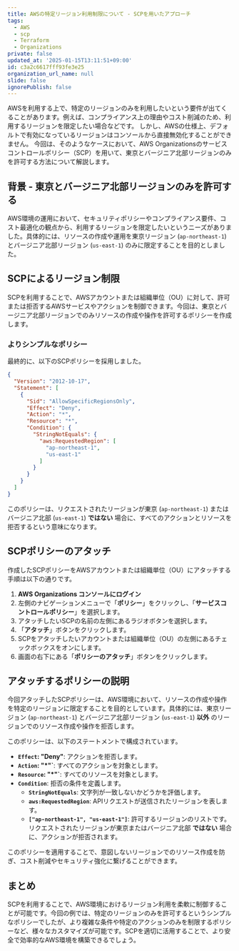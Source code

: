 ```yaml
---
title: AWSの特定リージョン利用制限について - SCPを用いたアプローチ
tags:
  - AWS
  - scp
  - Terraform
  - Organizations
private: false
updated_at: '2025-01-15T13:11:51+09:00'
id: c3a2c6617fff93fe3e25
organization_url_name: null
slide: false
ignorePublish: false
---
```

AWSを利用する上で、特定のリージョンのみを利用したいという要件が出てくることがあります。例えば、コンプライアンス上の理由やコスト削減のため、利用するリージョンを限定したい場合などです。
しかし、AWSの仕様上、デフォルトで有効になっているリージョンはコンソールから直接無効化することができません。
今回は、そのようなケースにおいて、AWS Organizationsのサービスコントロールポリシー（SCP）を用いて、東京とバージニア北部リージョンのみを許可する方法について解説します。

## 背景 - 東京とバージニア北部リージョンのみを許可する

AWS環境の運用において、セキュリティポリシーやコンプライアンス要件、コスト最適化の観点から、利用するリージョンを限定したいというニーズがありました。具体的には、リソースの作成や運用を東京リージョン (`ap-northeast-1`) とバージニア北部リージョン (`us-east-1`) のみに限定することを目的としました。

## SCPによるリージョン制限

SCPを利用することで、AWSアカウントまたは組織単位（OU）に対して、許可または拒否するAWSサービスやアクションを制御できます。今回は、東京とバージニア北部リージョンでのみリソースの作成や操作を許可するポリシーを作成します。

### よりシンプルなポリシー

最終的に、以下のSCPポリシーを採用しました。

```json
{
  "Version": "2012-10-17",
  "Statement": [
    {
      "Sid": "AllowSpecificRegionsOnly",
      "Effect": "Deny",
      "Action": "*",
      "Resource": "*",
      "Condition": {
        "StringNotEquals": {
          "aws:RequestedRegion": [
            "ap-northeast-1",
            "us-east-1"
          ]
        }
      }
    }
  ]
}
```

このポリシーは、リクエストされたリージョンが東京 (`ap-northeast-1`) またはバージニア北部 (`us-east-1`) **ではない** 場合に、すべてのアクションとリソースを拒否するという意味になります。

## SCPポリシーのアタッチ

作成したSCPポリシーをAWSアカウントまたは組織単位（OU）にアタッチする手順は以下の通りです。

1. **AWS Organizations コンソールにログイン**
2. 左側のナビゲーションメニューで「**ポリシー**」をクリックし、「**サービスコントロールポリシー**」を選択します。
3. アタッチしたいSCPの名前の左側にあるラジオボタンを選択します。
4. 「**アタッチ**」ボタンをクリックします。
5. SCPをアタッチしたいアカウントまたは組織単位（OU）の左側にあるチェックボックスをオンにします。
6. 画面の右下にある「**ポリシーのアタッチ**」ボタンをクリックします。

## アタッチするポリシーの説明

今回アタッチしたSCPポリシーは、AWS環境において、リソースの作成や操作を特定のリージョンに限定することを目的としています。具体的には、東京リージョン (`ap-northeast-1`) とバージニア北部リージョン (`us-east-1`) **以外** のリージョンでのリソース作成や操作を拒否します。

このポリシーは、以下のステートメントで構成されています。

* **`Effect`: "Deny"**:  アクションを拒否します。
* **`Action`: "*"`**:  すべてのアクションを対象とします。
* **`Resource`: "*"`**:  すべてのリソースを対象とします。
* **`Condition`**:  拒否の条件を定義します。
    * **`StringNotEquals`**:  文字列が一致しないかどうかを評価します。
    * **`aws:RequestedRegion`**:  APIリクエストが送信されたリージョンを表します。
    * **`["ap-northeast-1", "us-east-1"]`**:  許可するリージョンのリストです。リクエストされたリージョンが東京またはバージニア北部 **ではない** 場合に、アクションが拒否されます。

このポリシーを適用することで、意図しないリージョンでのリソース作成を防ぎ、コスト削減やセキュリティ強化に繋げることができます。

## まとめ

SCPを利用することで、AWS環境におけるリージョン利用を柔軟に制御することが可能です。今回の例では、特定のリージョンのみを許可するというシンプルなポリシーでしたが、より複雑な条件や特定のアクションのみを制限するポリシーなど、様々なカスタマイズが可能です。SCPを適切に活用することで、より安全で効率的なAWS環境を構築できるでしょう。
